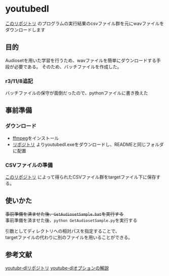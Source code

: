 # youtubedl
[このリポジトリ](https://github.com/SnowFairyTea/AudiosetLabelSelector)
のプログラムの実行結果のcsvファイル群を元にwavファイルをダウンロードします

## 目的
Audiosetを用いた学習を行うため、wavファイルを簡単にダウンロードする手段が必要である。
そのため、バッチファイルを作成した。

### r3/11/8追記
バッチファイルの保守が面倒だったので、pythonファイルに書き換えた



## 事前準備
### ダウンロード
* [ffmpeg](https://ffmpeg.org/download.html)をインストール  
* [リポジトリ](https://github.com/ytdl-org/youtube-dl/blob/master/README.md)
よりyoutubedl.exeをダウンロードし、READMEと同じフォルダに配置

### CSVファイルの準備
[このリポジトリ](https://github.com/SnowFairyTea/AudiosetLabelSelector)
によって得られたCSVファイル群をtargetファイル下に保存する。



## 使いかた
~~事前準備を済ませた後、```GetAudiosetSample.bat```を実行する~~  
事前準備を済ませた後、```python GetAudiosetSample.py```を実行する

引数としてディレクトリへの相対パスを指定することで、  
targetファイルの代わりに別のファイルを用いることができる。


## 参考文献
[youtubr-dlリポジトリ](https://github.com/ytdl-org/youtube-dl/blob/master/README.md)
[youtube-dlオプションの解説](https://masayoshi-9a7ee.hatenablog.com/entry/20150905/1441414821)
